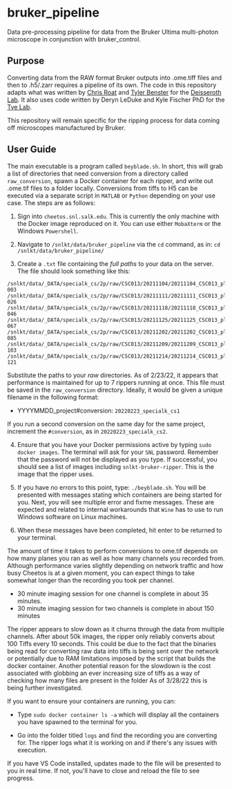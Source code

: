 # bruker_pipeline
Data pre-processing pipeline for data from the Bruker Ultima multi-photon microscope in conjunction with bruker_control.

## Purpose
Converting data from the RAW format Bruker outputs into .ome.tiff files and then to .h5/.zarr requires a pipeline of its own. The code in this repository adapts what was written by
[Chris Roat](https://github.com/chrisroat) and [Tyler Benster](https://github.com/tbenst) for the [Deisseroth Lab](https://github.com/deisseroth-lab/two-photon). It also uses code written by Deryn LeDuke and Kyle Fischer PhD for the [Tye Lab](https://github.com/Tyelab).

This repository will remain specific for the ripping process for data coming off microscopes manufactured by Bruker.

## User Guide

The main executable is a program called `beyblade.sh`. In short, this will grab a list of directories that need conversion from a directory called `raw_conversion`,
spawn a Docker container for each ripper, and write out .ome.tif files to a folder locally. Conversions from tiffs to H5 can be executed via a separate script in `MATLAB` or `Python` depending on your use case. The steps are as follows:

1. Sign into `cheetos.snl.salk.edu`. This is currently the only machine with the Docker image reproduced on it. You can use either `MobaXterm` or the Windows `Powershell`.

2. Navigate to `/snlkt/data/bruker_pipeline` via the `cd` command, as in: `cd /snlkt/data/bruker_pipeline/`

3. Create a `.txt` file containing the *full paths* to your data on the server. The file should look something like this:

```
/snlkt/data/_DATA/specialk_cs/2p/raw/CSC013/20211104/20211104_CSC013_plane1_-538.875_raw-003
/snlkt/data/_DATA/specialk_cs/2p/raw/CSC013/20211111/20211111_CSC013_plane1_-367.25_raw-026
/snlkt/data/_DATA/specialk_cs/2p/raw/CSC013/20211118/20211118_CSC013_plane1_-749.075_raw-046
/snlkt/data/_DATA/specialk_cs/2p/raw/CSC013/20211125/20211125_CSC013_plane1_-357.625_raw-067
/snlkt/data/_DATA/specialk_cs/2p/raw/CSC013/20211202/20211202_CSC013_plane1_-727.1_raw-085
/snlkt/data/_DATA/specialk_cs/2p/raw/CSC013/20211209/20211209_CSC013_plane1_-746.175_raw-103
/snlkt/data/_DATA/specialk_cs/2p/raw/CSC013/20211214/20211214_CSC013_plane1_-362.075_raw-121
```

Substitute the paths to your *raw* directories. As of 2/23/22, it appears that performance is maintained for up to 7 rippers running at once. This file must be saved in the `raw_conversion` directory. Ideally, it would be given a unique filename in the following format:

- YYYYMMDD_project#conversion: `20220223_specialk_cs1`

If you run a second conversion on the same day for the same project, increment the `#conversion`, as in `20220223_specialk_cs2`.

4. Ensure that you have your Docker permissions active by typing `sudo docker images`. The terminal will ask for your `SNL` password. Remember that the password will not be displayed as you type. If successful, you should see a list of images including `snlkt-bruker-ripper`. This is the image that the ripper uses.

5. If you have no errors to this point, type: `./beyblade.sh`. You will be presented with messages stating which containers are being started for you. Next, you will see multiple error and fixme messages. These are expected and related to internal workarounds that `Wine` has to use to run Windows software on Linux machines.

6. When these messages have been completed, hit enter to be returned to your terminal.

The amount of time it takes to perform conversions to ome.tif depends on how many planes you ran as well as how many channels you recorded from. Although performance varies slightly depending on network traffic and how busy Cheetos is at a given moment, you can expect things to take somewhat longer than the recording you took per channel.

- 30 minute imaging session for one channel is complete in about 35 minutes.
- 30 minute imaging session for two channels is complete in about 150 minutes

The ripper appears to slow down as it churns through the data from multiple channels. After about 50k images, the ripper only reliably converts about 100 Tiffs every 10 seconds. This could be due to the fact that the binaries being read for converting raw data into tiffs is being sent over the network or potentially due to RAM limitations imposed by the script that builds the docker container. Another potential reason for the slowdown is the cost associated with globbing an ever increasing size of tiffs as a way of checking how many files are present in the folder As of 3/28/22 this is being further investigated.

If you want to ensure your containers are running, you can:

- Type `sudo docker container ls -a` which will display all the containers you have spawned to the terminal for you.

- Go into the folder titled `logs` and find the recording you are converting for. The ripper logs what it is working on and if there's any issues with execution.

If you have VS Code installed, updates made to the file will be presented to you in real time. If not, you'll have to close and reload the file to see progress.
